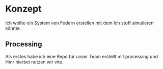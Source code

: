 # Konzept

Ich wollte ein System von Federn erstellen mit dem Ich stoff simulieren könnte.

## Processing

Als erstes habe ich eine Repo für unser Team erstellt mit processing und Hmr hierbei nutzen wir vite.
